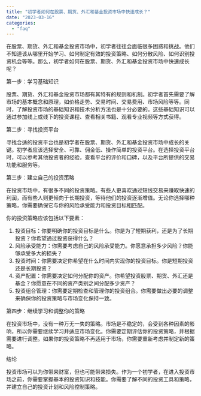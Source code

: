```yaml
---
title: "初学者如何在股票、期货、外汇和基金投资市场中快速成长？"
date: "2023-03-16"
categories: 
  - "faq"
---
```


在股票、期货、外汇和基金投资市场中，初学者往往会面临很多困惑和挑战。他们不知道该从哪里开始学习、如何制定有效的投资策略、如何分散风险、如何识别投资机会等等。那么，初学者如何在股票、期货、外汇和基金投资市场中快速成长呢？

第一步：学习基础知识

股票、期货、外汇和基金投资市场都有其特有的规则和机制。初学者首先需要了解市场的基本概念和原理，如价格走势、交易时间、交易费用、市场风险等等。同时，了解投资市场的基础知识和技术分析方法也是十分必要的。这些基础知识可以通过参加线上或线下的投资课程、查看相关书籍、观看专业视频等方式获得。

第二步：寻找投资平台

寻找合适的投资平台也是初学者在股票、期货、外汇和基金投资市场中成长的关键。初学者应该选择安全、可靠、佣金低、操作简单的投资平台。在选择投资平台时，可以参考其他投资者的经验，查看平台的评价和口碑，以及平台所提供的交易功能和服务等。

第三步：建立自己的投资策略

在投资市场中，有很多不同的投资策略。有些人更喜欢通过短线交易来赚取快速的利润，而有些人则更倾向于长期投资，等待他们的投资逐渐增值。无论你选择哪种策略，你需要确保它与你的风险承受能力和投资目标相匹配。

你的投资策略应该包括以下要素：

1. 投资目标：你要明确你的投资目标是什么。你是为了短期获利，还是为了长期投资？你希望通过投资获得什么？
2. 风险承受能力：你需要考虑自己的风险承受能力。你愿意承担多少风险？你能够承受多大的损失？
3. 投资时间：你需要决定你希望在什么时间内实现你的投资目标。你是短期投资还是长期投资？
4. 资产配置：你需要决定如何分配你的资产。你希望投资股票、期货、外汇还是基金？你愿意在不同的资产类别之间分配多少资产？
5. 投资组合管理：你需要定期检查和管理你的投资组合。你需要做出必要的调整来确保你的投资策略与市场变化保持一致。

第四步：继续学习和调整你的策略

在投资市场中，没有一种万无一失的策略。市场是不稳定的，会受到各种因素的影响，所以你需要继续学习并适应市场变化。你需要定期评估你的投资策略，并根据需要进行调整。如果你的投资策略不再适用于市场，你需要重新考虑并制定新的策略。

结论

投资市场可以为你带来财富，但也可能带来损失。作为一个初学者，在进入投资市场之前，你需要掌握基本的投资知识和技能。你需要了解不同的投资工具和策略，并建立自己的投资计划和风险控制策略。
